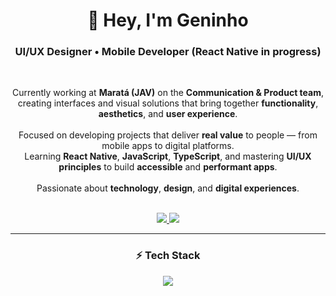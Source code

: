 <h1 align="center">👋 Hey, I'm <strong>Geninho</strong></h1>

<h3 align="center">
  UI/UX Designer • Mobile Developer (React Native in progress)
</h3>

<br/>

<div align="center">
  <p>
    Currently working at <strong>Maratá (JAV)</strong> on the <strong>Communication & Product team</strong>, <br/>
    creating interfaces and visual solutions that bring together <strong>functionality</strong>, <strong>aesthetics</strong>, 
    and <strong>user experience</strong>. <br/><br/>
    Focused on developing projects that deliver <strong>real value</strong> to people — from mobile apps 
    to digital platforms. <br/>
    Learning <strong>React Native</strong>, <strong>JavaScript</strong>, <strong>TypeScript</strong>, and mastering 
    <strong>UI/UX principles</strong> to build <strong>accessible</strong> and <strong>performant apps</strong>. <br/><br/>
    Passionate about <strong>technology</strong>, <strong>design</strong>, and <strong>digital experiences</strong>.
  </p>
</div>

<br/>

<div align="center">
  <a href="https://www.linkedin.com/in/gen1nh/" target="_blank">
    <img src="https://img.shields.io/badge/LinkedIn-0A66C2?style=for-the-badge&logo=linkedin&logoColor=white" />
  </a>
  <a href="mailto:genisson465@gmail.com">
    <img src="https://img.shields.io/badge/Email-D14836?style=for-the-badge&logo=gmail&logoColor=white" />
  </a>
</div>

---

<h3 align="center">⚡ Tech Stack</h3>

<div align="center">
  <img src="https://skillicons.dev/icons?i=figma,tailwind,react,css,html,javascript,typescript,photoshop,illustrator,git" />
</div>
